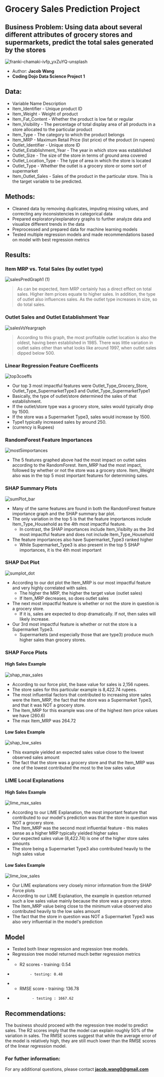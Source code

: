 # Grocery Sales Prediction Project
## Business Problem: Using data about several different attributes of grocery stores and supermarkets, predict the total sales generated by the stores 

![franki-chamaki-ivfp_yxZuYQ-unsplash](https://user-images.githubusercontent.com/112730629/222010753-69b20e8d-b50d-4934-8c00-6d3a465c11f2.jpg)


* Author: **Jacob Wang**
* **Coding Dojo Data Science Project 1**

## Data: 
* Variable Name	Description
* Item_Identifier	- Unique product ID
* Item_Weight	- Weight of product
* Item_Fat_Content	- Whether the product is low fat or regular
* Item_Visibility	- The percentage of total display area of all products in a store allocated to the particular product
* Item_Type	- The category to which the product belongs
* Item_MRP - Maximum Retail Price (list price) of the product (in rupees)
* Outlet_Identifier -	Unique store ID
* Outlet_Establishment_Year	- The year in which store was established
* Outlet_Size	- The size of the store in terms of ground area covered
* Outlet_Location_Type -	The type of area in which the store is located
* Outlet_Type	- Whether the outlet is a grocery store or some sort of supermarket
* Item_Outlet_Sales	- Sales of the product in the particular store. This is the target variable to be predicted.

## Methods: 
* Cleaned data by removing duplicates, imputing missing values, and correcting any inconsistencies in categorical data 
* Prepared exploratory/explanatory graphs to further analyze data and visualize different trends in the data
* Preprocessed and prepared data for machine learning models 
* Tested multiple regression models and made recommendations based on model with best regression metrics 

## Results: 
### Item MRP vs. Total Sales (by outlet type)
![salesPredGraph1 (1)](https://user-images.githubusercontent.com/112730629/197611411-15bd389d-1bbc-43c5-bcfd-628dda9db811.png)
> As can be expected, Item MRP certainly has a direct effect on total sales. Higher item prices equate to higher sales. In addition, the type of outlet also influences sales. As the outlet type increases in size, so do total sales. 

### Outlet Sales and Outlet Establishment Year
![salesVsYeargraph](https://user-images.githubusercontent.com/112730629/197611672-5bed9627-8ada-4f5c-b853-53428f21beee.png)
> According to this graph, the most profitable outlet location is also the oldest, having been established in 1985. There was little variation in outlet sales other than what looks like around 1997, when outlet sales dipped below 500.

### Linear Regression Feature Coefficents
![top3coeffs](https://user-images.githubusercontent.com/112730629/214708538-5423f8ea-fb7b-49e3-a668-ee5558cc0a8f.png)
* Our top 3 most impactful features were Outlet_Type_Grocery_Store, Outlet_Type_SupermarketType3 and Outlet_Type_SupermarketType1
* Basically, the type of outlet/store determined the sales of that establishment.
* If the outlet/store type was a grocery store, sales would typically drop by 1500.
* If the store was a Supermarket Type3, sales would increase by 1500.
* Type1 typically increased sales by around 250.
* (currency is Rupees)

### RandomForest Feature Importances
![most5importances](https://user-images.githubusercontent.com/112730629/214708777-d62908bf-f3f4-4133-825b-b2355d0ff271.png)
* The 5 features graphed above had the most impact on outlet sales according to the RandomForest. Item_MRP had the most impact, followed by whether or not the store was a grocery store. Item_Weight also was in the top 5 most important features for determining sales.

### SHAP Summary Plots
![sumPlot_bar](https://user-images.githubusercontent.com/112730629/215018388-b6ab51f8-7a8e-47dd-b566-9a675cb4a928.png)
* Many of the same features are found in both the RandomForest feature importance graph and the SHAP summary bar plot.
* The only variation in the top 5 is that the feature importances include Item_Type_Household as the 4th most impactful feature.
  * In contrast, the SHAP importances include Item_Visibilty as the 3rd most impactful feature and does not include Item_Type_Household
* The feature importances also have Supermarket_Type3 ranked higher
  * While Supermarket_Type3 is also present in the top 5 SHAP importances, it is the 4th most important

### SHAP Dot Plot
![sumplot_dot](https://user-images.githubusercontent.com/112730629/215018607-46c72a11-0bd0-417a-93eb-5aacc66ffbbf.png)
* According to our dot plot the Item_MRP is our most impactful feature and very highly correlated with sales.
  * The higher the MRP, the higher the target value (outlet sales)
  * If Item_MRP decreases, so does outlet sales
* The next most impactful feature is whether or not the store in question is a grocery store.
  * If it is, sales are expected to drop dramatically. If not, then sales will likely increase.
* Our 3rd most impactful feature is whether or not the store is a Supermarket Type3.
  * Supermarkets (and especially those that are type3) produce much higher sales than grocery stores.

### SHAP Force Plots
#### High Sales Example
![shap_max_sales](https://user-images.githubusercontent.com/112730629/215221592-4cca4f9e-6d66-47d5-9512-46fc881caa44.png)
* According to our force plot, the base value for sales is 2,156 rupees.
* The store sales for this particular example is 8,422.74 rupees.
* The most influential factors that contributed to increasing store sales were the Item_MRP, the fact that the store was a Supermarket Type3, and that it was NOT a grocery store.
 * The Item_MRP for this example was one of the highest item price values we have (260.6)
  * The max Item_MRP was 264.72

#### Low Sales Example
![shap_low_sales](https://user-images.githubusercontent.com/112730629/215221726-93908852-ea18-44c1-8d2d-4b78131365eb.png)
* This example yielded an expected sales value close to the lowest observed sales amount
* The fact that the store was a grocery store and that the Item_MRP was one of the lowest contributed the most to the low sales value

### LIME Local Explanations
#### High Sales Example
![lime_max_sales](https://user-images.githubusercontent.com/112730629/215221801-4214970f-565f-42b8-a445-8213a142f91b.png)
* According to our LIME Explanation, the most important feature that contributed to our model's prediction was that the store in question was NOT a grocery store.
* The Item_MRP was the second most influential feature - this makes sense as a higher MRP typically yielded higher sales
 * Our expected sales value (8,422.74) is one of the higher store sales amounts
* The store being a Supermarket Type3 also contributed heavily to the high sales value

#### Low Sales Example
![lime_low_sales](https://user-images.githubusercontent.com/112730629/215221844-7914206b-5852-4db2-b69b-a29a69c0b8c4.png)
* Our LIME explanations very closely mirror information from the SHAP Force plots
* According to our LIME Explanation, the example in question returned such a low sales value mainly because the store was a grocery store.
* The Item_MRP value being close to the minimum value observed also contributed heavily to the low sales amount
* The fact that the store in question was NOT a Supermarket Type3 was also very influential in the model's prediction


## Model
* Tested both linear regression and regression tree models. 
* Regression tree model returned much better regression metrics 
* * R2 scores - training: 0.54
*             - testing: 0.48
* * RMSE score - training: 136.78
*              - testing : 1667.62

## Recommendations: 
The business should proceed with the regression tree model to predict sales. The R2 scores imply that the model can explain roughly 50% of the variation in sales. The RMSE scores suggest that while the average error of the model is relatively high, they are still much lower than the RMSE scores of the linear regression model. 

### For futher information:
For any additional questions, please contact **jacob.wang0@gmail.com**


